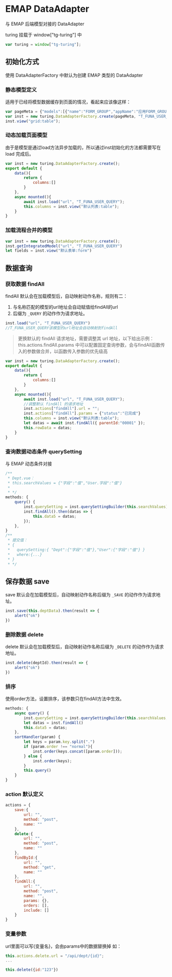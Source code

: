 # EMAP DataAdapter

与 EMAP 后端模型对接的 DataAdapter

turing 挂载于 window["tg-turing"] 中

```js
var turing = window["tg-turing"];
```

## 初始化方式

使用 DataAdapterFactory 中默认为创建 EMAP 类型的 DataAdapter

### 静态模型定义

适用于已经将模型数据缓存到页面的情况，看起来应该像这样：

```js
var pageMeta = {"models":[{"name":"FORM_GROUP","appName":"应用FORM_GROUP","modelName":"模型FORM_GROUP","url":"http://res.wisedu.com/fe_components/mock/form_group.json","controls":[{"name":"WID","dataType":"String","caption":"请选择您要参加的招聘计划：","placeholder":"","dataSize":4,"xtype":"radiolist","readonly":false,"url":"./mock/select.json","required":false}]}]}
var inst = new turing.DataAdapterFactory.create(pageMeta, "T_FUNA_USER_QUERY");
inst.view("grid:table");
```

### 动态加载页面模型

由于是模型是通过load方法异步加载的，所以通过inst初始化的方法都需要写在 load 完成后。

```js
var inst = new turing.DataAdapterFactory.create();
export default {
    data(){
        return {
            columns:[]
        }
    },
    async mounted(){
        await inst.load("url", "T_FUNA_USER_QUERY");
        this.columns = inst.view("默认列表:table");
    }
}
```

### 加载流程合并的模型

```js
var inst = new turing.DataAdapterFactory.create();
inst.getIntegratedModel("url", "T_FUNA_USER_QUERY")
let fields = inst.view("默认表单:form")
```


## 数据查询

### 获取数据 findAll

findAll 默认会在加载模型后，自动映射动作名称，规则有二：
1. 与名称匹配的模型的url地址会自动赋值给findAll的url
2. 后缀为 `_QUERY` 的动作作为请求地址。

```js
inst.load("url", "T_FUNA_USER_QUERY")
//T_FUNA_USER_QUERY该模型的url地址会自动映射到findAll
```


> 更换默认的 findAll 请求地址，需要调整其 url 地址，以下给出示例：
> this.actions.findAll.params 中可以配置固定查询参数，会与findAll函数传入的参数做合并，以函数传入参数的优先级高

```js
var inst = new turing.DataAdapterFactory.create();
export default {
    data(){
        return {
            columns:[]
        }
    },
    async mounted(){
        await inst.load("url", "T_FUNA_USER_QUERY");
        //调整默认 findAll 的请求地址
        inst.actions["findAll"].url = "";
        inst.actions["findAll"].params = {"status":"已完成"}
        this.columns = inst.view("默认列表:table");
        let datas = await inst.findAll({ parentId:"00001" });
        this.rowData = datas;
    }
}
```


### 查询数据动态条件 querySetting

与 EMAP 动态条件对接

```js
/**
 * Dept.vue：
 * this.searchValues = {"字段":"值","User.字段":"值"}
 * 
 * */
methods: {
    query() {
        inst.querySetting = inst.querySettingBuilder(this.searchValues);
        inst.findAll().then(datas => {
            this.data5 = datas;
        });
    },
}
/**
 * 提交值：
 * {
 *   querySetting:{ "Dept":{"字段":"值"},"User":{"字段":"值"} }
 *   where:{...}
 * }
 * */
```


## 保存数据 save

save 默认会在加载模型后，自动映射动作名称后缀为 `_SAVE` 的动作作为请求地址。

```js
inst.save(this.deptData).then(result => {
    alert("ok")
})
```


### 删除数据 delete

delete 默认会在加载模型后，自动映射动作名称后缀为 `_DELETE` 的动作作为请求地址。

```js
inst.delete(deptId).then(result => {
    alert("ok")
})
```


### 排序

使用order方法，设置排序，该参数只在findAll方法中生效。

```js
methods: {
    async query() {
        inst.querySetting = inst.querySettingBuilder(this.searchValues, "Dept");
        let datas = inst.findAll()
        this.data5 = datas;
    },
    sortHandler(param) {
        let keys = param.key.split(".")
        if (param.order !== "normal"){
            inst.order(keys.concat([param.order]));
        } else {
            inst.order(keys);
        }
        this.query()
    }
}
```



### action 默认定义

```js
actions = {
    save:{
        url: "",
        method: "post",
        name: ""
    },
    delete:{
        url: "",
        method: "post",
        name: ""
    },
    findById:{
        url: "",
        method: "get",
        name: ""
    },
    findAll:{
        url: "",
        method: "post",
        name: "",
        params: {},
        orders: [],
        include: []
    }
}
```

### 变量参数

url里面可以写{变量名}，会由params中的数据替换掉
如：
```js
this.actions.delete.url = "/api/dept/{id}";
...

this.delete({id:"123"})

```